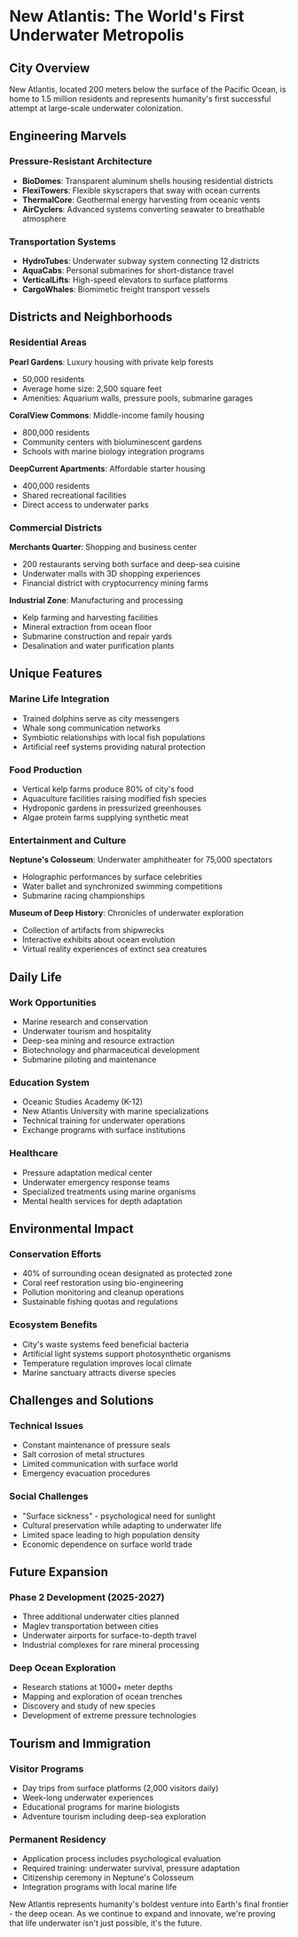 # New Atlantis: The World's First Underwater Metropolis

## City Overview

New Atlantis, located 200 meters below the surface of the Pacific Ocean, is home to 1.5 million residents and represents humanity's first successful attempt at large-scale underwater colonization.

## Engineering Marvels

### Pressure-Resistant Architecture
- **BioDomes**: Transparent aluminum shells housing residential districts
- **FlexiTowers**: Flexible skyscrapers that sway with ocean currents
- **ThermalCore**: Geothermal energy harvesting from oceanic vents
- **AirCyclers**: Advanced systems converting seawater to breathable atmosphere

### Transportation Systems
- **HydroTubes**: Underwater subway system connecting 12 districts
- **AquaCabs**: Personal submarines for short-distance travel
- **VerticalLifts**: High-speed elevators to surface platforms
- **CargoWhales**: Biomimetic freight transport vessels

## Districts and Neighborhoods

### Residential Areas
**Pearl Gardens**: Luxury housing with private kelp forests
- 50,000 residents
- Average home size: 2,500 square feet
- Amenities: Aquarium walls, pressure pools, submarine garages

**CoralView Commons**: Middle-income family housing
- 800,000 residents
- Community centers with bioluminescent gardens
- Schools with marine biology integration programs

**DeepCurrent Apartments**: Affordable starter housing
- 400,000 residents
- Shared recreational facilities
- Direct access to underwater parks

### Commercial Districts
**Merchants Quarter**: Shopping and business center
- 200 restaurants serving both surface and deep-sea cuisine
- Underwater malls with 3D shopping experiences
- Financial district with cryptocurrency mining farms

**Industrial Zone**: Manufacturing and processing
- Kelp farming and harvesting facilities
- Mineral extraction from ocean floor
- Submarine construction and repair yards
- Desalination and water purification plants

## Unique Features

### Marine Life Integration
- Trained dolphins serve as city messengers
- Whale song communication networks
- Symbiotic relationships with local fish populations
- Artificial reef systems providing natural protection

### Food Production
- Vertical kelp farms produce 80% of city's food
- Aquaculture facilities raising modified fish species
- Hydroponic gardens in pressurized greenhouses
- Algae protein farms supplying synthetic meat

### Entertainment and Culture
**Neptune's Colosseum**: Underwater amphitheater for 75,000 spectators
- Holographic performances by surface celebrities
- Water ballet and synchronized swimming competitions
- Submarine racing championships

**Museum of Deep History**: Chronicles of underwater exploration
- Collection of artifacts from shipwrecks
- Interactive exhibits about ocean evolution
- Virtual reality experiences of extinct sea creatures

## Daily Life

### Work Opportunities
- Marine research and conservation
- Underwater tourism and hospitality
- Deep-sea mining and resource extraction
- Biotechnology and pharmaceutical development
- Submarine piloting and maintenance

### Education System
- Oceanic Studies Academy (K-12)
- New Atlantis University with marine specializations
- Technical training for underwater operations
- Exchange programs with surface institutions

### Healthcare
- Pressure adaptation medical center
- Underwater emergency response teams
- Specialized treatments using marine organisms
- Mental health services for depth adaptation

## Environmental Impact

### Conservation Efforts
- 40% of surrounding ocean designated as protected zone
- Coral reef restoration using bio-engineering
- Pollution monitoring and cleanup operations
- Sustainable fishing quotas and regulations

### Ecosystem Benefits
- City's waste systems feed beneficial bacteria
- Artificial light systems support photosynthetic organisms
- Temperature regulation improves local climate
- Marine sanctuary attracts diverse species

## Challenges and Solutions

### Technical Issues
- Constant maintenance of pressure seals
- Salt corrosion of metal structures
- Limited communication with surface world
- Emergency evacuation procedures

### Social Challenges
- "Surface sickness" - psychological need for sunlight
- Cultural preservation while adapting to underwater life
- Limited space leading to high population density
- Economic dependence on surface world trade

## Future Expansion

### Phase 2 Development (2025-2027)
- Three additional underwater cities planned
- Maglev transportation between cities
- Underwater airports for surface-to-depth travel
- Industrial complexes for rare mineral processing

### Deep Ocean Exploration
- Research stations at 1000+ meter depths
- Mapping and exploration of ocean trenches
- Discovery and study of new species
- Development of extreme pressure technologies

## Tourism and Immigration

### Visitor Programs
- Day trips from surface platforms (2,000 visitors daily)
- Week-long underwater experiences
- Educational programs for marine biologists
- Adventure tourism including deep-sea exploration

### Permanent Residency
- Application process includes psychological evaluation
- Required training: underwater survival, pressure adaptation
- Citizenship ceremony in Neptune's Colosseum
- Integration programs with local marine life

New Atlantis represents humanity's boldest venture into Earth's final frontier - the deep ocean. As we continue to expand and innovate, we're proving that life underwater isn't just possible, it's the future.